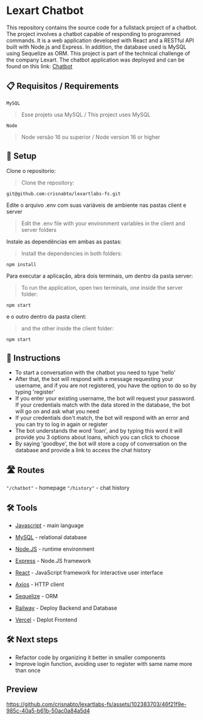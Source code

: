 # Lexart Chatbot

This repository contains the source code for a fullstack project of a chatbot. The project involves a chatbot capable of responding to programmed commands. It is a web application developed with React and a RESTful API built with Node.js and Express. In addition, the database used is MySQL using Sequelize as ORM. This project is part of the technical challenge of the company Lexart. The chatbot application was deployed and can be found on this link: [Chatbot](https://lexartlabs-fs-rwhy.vercel.app/chatbot)

## :clipboard: Requisitos / Requirements
 `MySQL`
> Esse projeto usa MySQL / This project uses MySQL

`Node`
> Node versão 16 ou superior / Node version 16 or higher

## :wrench:  Setup

Clone o repositorio:
> Clone the repository:

```
git@github.com:crisnabto/lexartlabs-fs.git
```
Edite o arquivo .env com suas variáveis de ambiente nas pastas client e server

> Edit the .env file with your environment variables in the client and server folders

Instale as dependências em ambas as pastas:

> Install the dependencies in both folders:

```
npm install
```
Para executar a aplicação, abra dois terminais, um dentro da pasta server:

> To run the application, open two terminals, one inside the server folder:
```
npm start
```

e o outro dentro da pasta client:

> and the other inside the client folder:
```
npm start
```

## :wrench:  Instructions

- To start a conversation with the chatbot you need to type 'hello'
- After that, the bot will respond with a message requesting your username, and if you are not registered, you have the option to do so by typing 'register'
- If you enter your existing username, the bot will request your password. If your credentials match with the data stored in the database, the bot will go on and ask what you need
- If your credentials don't match, the bot will respond with an error and you can try to log in again or register
- The bot understands the word 'loan', and by typing this word it will provide you 3 options about loans, which you can click to choose
- By saying 'goodbye', the bot will store a copy of conversation on the database and provide a link to access the chat history

## :motorway:  Routes

`"/chatbot"` - homepage
`"/history"` - chat history

## :hammer_and_wrench: Tools

- [Javascript](https://javascript.com) - main language

- [MySQL](https://mysql.com) - relational database

- [Node.JS](https://nodejs.org/en/) - runtime environment

- [Express](https://expressjs.com) - Node.JS framework

- [React](https://reactjs.org/) - JavaScript framework for interactive user interface

- [Axios](https://axios-http.com/ptbr/docs/intro) - HTTP client
  
- [Sequelize](https://sequelize.org) - ORM
  
- [Railway](https://railway.app/) - Deploy Backend and Database

- [Vercel](https://vercel.com/) - Deplot Frontend

## :hammer_and_wrench: Next steps

- Refactor code by organizing it better in smaller components
- Improve login function, avoiding user to register with same name more than once

## Preview

https://github.com/crisnabto/lexartlabs-fs/assets/102383703/46f21f9e-985c-40a5-b61b-50ac0a84a5d4






